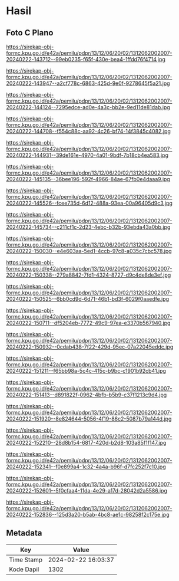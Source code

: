 # Hasil

## Foto C Plano

https://sirekap-obj-formc.kpu.go.id/e42a/pemilu/pdpr/13/12/06/20/02/1312062002007-20240222-143712--99eb0235-f65f-430e-bea4-1ffdd76f4714.jpg

https://sirekap-obj-formc.kpu.go.id/e42a/pemilu/pdpr/13/12/06/20/02/1312062002007-20240222-143947--a2cf778c-6863-425d-9e0f-9278645f5a21.jpg

https://sirekap-obj-formc.kpu.go.id/e42a/pemilu/pdpr/13/12/06/20/02/1312062002007-20240222-144124--7295edce-ad0e-4a3c-bb2e-9ed11de81dab.jpg

https://sirekap-obj-formc.kpu.go.id/e42a/pemilu/pdpr/13/12/06/20/02/1312062002007-20240222-144708--f554c88c-aa92-4c26-bf74-14f3845c4082.jpg

https://sirekap-obj-formc.kpu.go.id/e42a/pemilu/pdpr/13/12/06/20/02/1312062002007-20240222-144931--39de161e-4970-4a01-9bdf-7b18cb4ea583.jpg

https://sirekap-obj-formc.kpu.go.id/e42a/pemilu/pdpr/13/12/06/20/02/1312062002007-20240222-145135--36bee196-592f-4966-84ae-67fb0e4daaa9.jpg

https://sirekap-obj-formc.kpu.go.id/e42a/pemilu/pdpr/13/12/06/20/02/1312062002007-20240222-145526--fcee735d-6d12-488a-93ea-00a96405d9c3.jpg

https://sirekap-obj-formc.kpu.go.id/e42a/pemilu/pdpr/13/12/06/20/02/1312062002007-20240222-145734--c211cf1c-2d23-4ebc-b32b-93ebda43a0bb.jpg

https://sirekap-obj-formc.kpu.go.id/e42a/pemilu/pdpr/13/12/06/20/02/1312062002007-20240222-150030--e4e603aa-5ed1-4ccb-97c8-a035c7cbc578.jpg

https://sirekap-obj-formc.kpu.go.id/e42a/pemilu/pdpr/13/12/06/20/02/1312062002007-20240222-150338--279a8842-7fd1-4324-8727-d9c4de8de3ef.jpg

https://sirekap-obj-formc.kpu.go.id/e42a/pemilu/pdpr/13/12/06/20/02/1312062002007-20240222-150525--6bb0cd9d-6d71-46b1-bd3f-6029f0aaedfe.jpg

https://sirekap-obj-formc.kpu.go.id/e42a/pemilu/pdpr/13/12/06/20/02/1312062002007-20240222-150711--df5204eb-7772-49c9-97ea-e3370b567940.jpg

https://sirekap-obj-formc.kpu.go.id/e42a/pemilu/pdpr/13/12/06/20/02/1312062002007-20240222-150932--0cdab438-7f22-429d-95ec-07a22045eddc.jpg

https://sirekap-obj-formc.kpu.go.id/e42a/pemilu/pdpr/13/12/06/20/02/1312062002007-20240222-151211--f65bb98a-5c4c-415c-b9bc-c1901b92cb41.jpg

https://sirekap-obj-formc.kpu.go.id/e42a/pemilu/pdpr/13/12/06/20/02/1312062002007-20240222-151413--d891822f-0962-4bfb-b5b9-c37f1213c9d4.jpg

https://sirekap-obj-formc.kpu.go.id/e42a/pemilu/pdpr/13/12/06/20/02/1312062002007-20240222-151920--8e824644-5056-4f19-86c2-5087b79a144d.jpg

https://sirekap-obj-formc.kpu.go.id/e42a/pemilu/pdpr/13/12/06/20/02/1312062002007-20240222-152210--28d8b154-6817-420d-b2d8-103a85f1f147.jpg

https://sirekap-obj-formc.kpu.go.id/e42a/pemilu/pdpr/13/12/06/20/02/1312062002007-20240222-152341--f0e899a4-1c32-4a4a-b96f-d7fc252f7c10.jpg

https://sirekap-obj-formc.kpu.go.id/e42a/pemilu/pdpr/13/12/06/20/02/1312062002007-20240222-152601--5f0cfaa4-11da-4e29-a17d-28042d2a5586.jpg

https://sirekap-obj-formc.kpu.go.id/e42a/pemilu/pdpr/13/12/06/20/02/1312062002007-20240222-152836--125d3a20-b5ab-4bc8-ae1c-98258f2c175e.jpg


## Metadata

| Key        | Value               |
| ---------- | ------------------- |
| Time Stamp | 2024-02-22 16:03:37 |
| Kode Dapil | 1302                |




